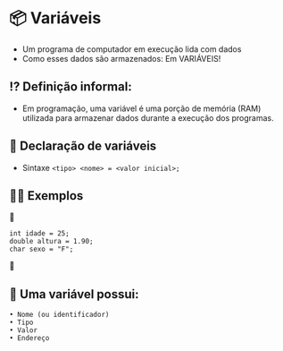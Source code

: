 # 📦 Variáveis
- Um programa de computador em execução lida com dados
- Como esses dados são armazenados: Em VARIÁVEIS!

## ⁉ Definição informal:
- Em programação, uma variável é uma porção de memória (RAM) utilizada para armazenar dados durante a execução dos programas.

## 📢 Declaração de variáveis
- Sintaxe `<tipo> <nome> = <valor inicial>;` 

## 👩‍🏫 Exemplos

📌
```
int idade = 25;
double altura = 1.90;
char sexo = "F"; 
```
📌

## 🧩 Uma variável possui:
```
• Nome (ou identificador)
• Tipo
• Valor
• Endereço
```
